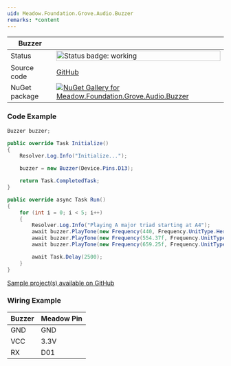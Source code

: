 ```yaml
---
uid: Meadow.Foundation.Grove.Audio.Buzzer
remarks: *content
---
```


| Buzzer | |
|--------|--------|
| Status | <img src="https://img.shields.io/badge/Working-brightgreen" style="width: auto; height: -webkit-fill-available;" alt="Status badge: working" /> |
| Source code | [GitHub](https://github.com/WildernessLabs/Meadow.Foundation.Grove/tree/main/Source/Buzzer) |
| NuGet package | <a href="https://www.nuget.org/packages/Meadow.Foundation.Grove.Audio.Buzzer/" target="_blank"><img src="https://img.shields.io/nuget/v/Meadow.Foundation.Grove.Audio.Buzzer.svg?label=Meadow.Foundation.Grove.Audio.Buzzer" alt="NuGet Gallery for Meadow.Foundation.Grove.Audio.Buzzer" /></a> |

### Code Example

```csharp
Buzzer buzzer;

public override Task Initialize()
{
    Resolver.Log.Info("Initialize...");

    buzzer = new Buzzer(Device.Pins.D13);

    return Task.CompletedTask;
}

public override async Task Run()
{
    for (int i = 0; i < 5; i++)
    {
        Resolver.Log.Info("Playing A major triad starting at A4");
        await buzzer.PlayTone(new Frequency(440, Frequency.UnitType.Hertz), TimeSpan.FromMilliseconds(500)); //A
        await buzzer.PlayTone(new Frequency(554.37f, Frequency.UnitType.Hertz), TimeSpan.FromMilliseconds(500)); //C#
        await buzzer.PlayTone(new Frequency(659.25f, Frequency.UnitType.Hertz), TimeSpan.FromMilliseconds(500)); //E

        await Task.Delay(2500);
    }
}

```

[Sample project(s) available on GitHub](https://github.com/WildernessLabs/Meadow.Foundation.Grove/tree/main/Source/Buzzer/Sample/Buzzer_Sample)

### Wiring Example

| Buzzer | Meadow Pin |
|--------|------------|
| GND    | GND        |
| VCC    | 3.3V       |
| RX     | D01        |
